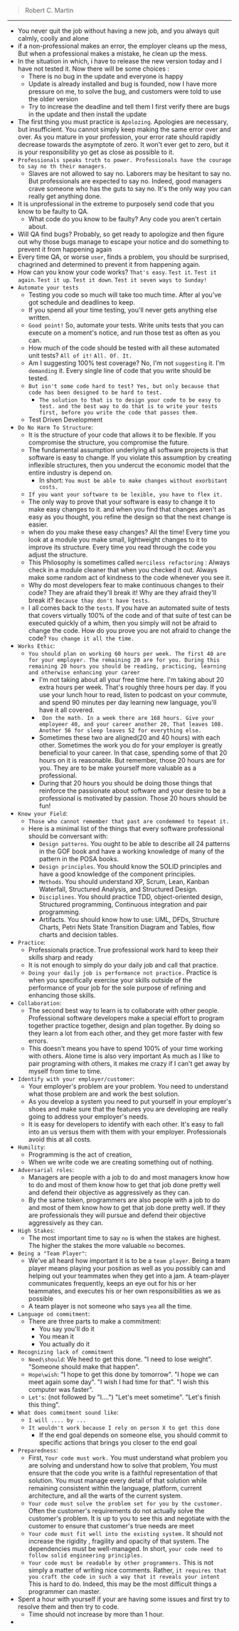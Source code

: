 > Robert C. Martin

---

- You never quit the job without having a new job, and you always quit calmly, coolly and alone
- if a non-professional makes an error, the employer cleans up the mess, But when a professional makes a mistake, he clean up the mess.
- In the situation in which, i have to release the new version today and I have not tested it. Now there will be some choices :
	- There is no bug in the update and everyone is happy
	- Update is already installed and bug is founded, now I have more pressure on me, to solve the bug, and customers were told to use the older version
	- Try to increase the deadline and tell them I first verify there are bugs in the update and then install the update
-  The first thing you must practice is `Apolozing`. Apologies are necessary, but insufficient. You cannot simply keep making the same error over and over. As you mature in your profession, your error rate should rapidly decrease towards the asymptote of zero. It won't ever get to zero, but it is your responsibility yo get as close as possible to it.
- `Professionals speaks truth to power. Professionals have the courage to say no th their managers.`
	- Slaves are not allowed to say no. Laborers may be hesitant to say no. But professionals are expected to say no. Indeed, good managers crave someone who has the guts to say no. It's the only way you can really get anything done.
- It is unprofessional in the extreme to purposely send code that you know to be faulty to QA. 
	- What code do you know to be faulty? Any code you aren't certain about.
- Will QA find bugs? Probably, so get ready to apologize and then figure out why those bugs manage to escape your notice and do something to prevent it from happening again
- Every time QA, or worse `user`, finds a problem, you should be surprised, chagrined and determined to prevent it from happening again.
- How can you know your code works? `That's easy`. `Test it`. `Test it again`. `Test it up`. `Test it down`. `Test it seven ways to Sunday!`
- `Automate your tests`
	- Testing you code so much will take too much time. After al you've got schedule and deadlines to keep.
	- If you spend all your time testing, you'll  never gets anything else written.
	- `Good point!` So, automate your tests. Write units tests that you can execute on a moment's notice, and run those test as often as you can.
	- How much of the code should be tested with all these automated unit tests? `All of it!` `All. Of. It.`
	- Am I suggesting 100% test coverage? No, I'm not `suggesting` it. I'm `demanding` it. Every single line of code that you write should be tested.
	- `But isn't some code hard to test? Yes, but only because that code has been designed to be hard to test.`
		- `The solution to that is to design your code to be easy to test. and the best way to do that is to write your tests first, before you write the code that passes them.`
	- <span color="Red">Test Driven Development</span>
- `Do No Harm To Structure`:
	- It is the structure of your code that allows it to be flexible. If you compromise the structure, you compromise the future.
	- The fundamental assumption underlying all software projects is that software is easy to change. If you violate this assumption by creating inflexible structures, then you undercut the economic model that the entire industry is depend on.
		- In short: `You must be able to make changes without exorbitant costs.`
	- `If you want your software to be lexible, you have to flex it.`
	- The only way to prove that your software is easy to change it to make easy changes to it. and when you find that changes aren't as easy as you thought, you refine the design so that the next change is easier.
	- when do you make these easy changes? All the time! Every time you look at a module you make small, lightweight changes to it to improve its structure. Every time you read through the code you adjust the structure.
	- This Philosophy is sometimes called `merciless refactoring` : Always check in a module cleaner that when you checked it out. Always make some random act of kindness to the code whenever you see it.
	- Why do most developers fear to make continuous changes to their code? They are afraid they'll break it! Why are they afraid they'll break it? `Because thay don't have tests`.
	- I all comes back to the `tests`. If you have an automated suite of tests that covers virtually 100% of the code and of that suite of test can be executed quickly of a whim, then you simply will not be afraid to change the code. How do you prove you are not afraid to change the code? `You change it all the time.`
- `Works Ethic`:
	- `You should plan on working 60 hours per week. The first 40 are for your employer. The remaining 20 are for you. During this remaining 20 hours you should be reading, practicing, learning and otherwise enhancing your career`
		- I'm not taking about all your free time here. I'm taking about 20 extra hours per week. That's roughly three hours per day. If you use your lunch hour to read, listen to podcast on your commute, and spend 90 minutes per day learning new language, you'll have it all covered.
		- ` Don the math. In a week there are 168 hours. Give your employeer 40, and your career another 20, That leaves 108. Another 56 for sleep leaves 52 for everything else.`
		- Sometimes these two are aligned(20 and 40 hours) with each other. Sometimes the work you do for your employer is greatly beneficial to your career. In that case, spending some of that 20 hours on it is reasonable. But remember, those 20 hours are for you. They are to be make yourself more valuable as a professional.
		- During that 20 hours you should be doing those things that reinforce the passionate about software and your desire to be a professional is motivated by passion. Those 20 hours should be fun!
- `Know your Field`:
	- `Those who cannot remember that past are condemmed to tepeat it.`
	- Here is a minimal list of the things that every software professional should be conversant with:
		- `Design patterns`. You ought to be able to describe all 24 patterns in the GOF book and have a working knowledge of many of the pattern in the POSA books.
		- `Design principles`. You should know the SOLID principles and have a good knowledge of the component principles.
		- `Methods`. You should understand XP, Scrum, Lean, Kanban Waterfall, Structured Analysis, and Structured Design.
		- `Disciplines`. You should practice TDD, object-oriented design, Structured programming, Continuous integration and pair programming.
		- Artifacts. You should know how to use: UML, DFDs, Structure Charts, Petri Nets State Transition Diagram and Tables, flow charts and decision tables.
- `Practice`:
	- Professionals practice. True professional work hard to keep their skills sharp and ready
	- It is not enough to simply do your daily job and call that practice.
	- `Doing your daily job is performance not practice.` Practice is when you specifically exercise your skills outside of the performance of your job for the sole purpose of refining and enhancing those skills.
- `Collaboration`:
	- The second best way to learn is to collaborate with other people. Professional software developers make a special effort to program together practice together, design and plan together. By doing so they learn a lot from each other, and they get more faster with few errors.
	- This doesn't means you have to spend 100% of your time working with others. Alone time is also very important As much as I like to pair programing with others, it makes me crazy if I can't get away by myself from time to time.
- `Identify with your employer/customer`:
	- Your employer's problem are your problem. You need to understand what those problem are and work the best solution.
	- As you develop a system you need to put yourself in your employer's shoes and make sure that the features you are developing are really going to address your employer's needs.
	- It is easy for developers to identify with each other. It's easy to fall into an us versus them with them with your employer. Professionals avoid this at all costs.
- `Humility`:
	- Programming is the act of creation,
	- When we write code we are creating something out of nothing.
- `Adversarial roles`:
	- Managers are people with a job to do and most managers know how to do and most of them know how to get that job done pretty well and defend their objective as aggressively as they can.
	- By the same token, programmers are also people with a job to do and most of them know how to get that job done pretty well. If they are professionals they will pursue and defend their objective aggressively as they can.
- `High Stakes`:
	- The most important time to say `no` is when the stakes are highest. The higher the stakes the more valuable `no` becomes.
- `Being a "Team Player"`:
	-  We've all heard how important it is to be a `team player`. Being a team player means playing your position as well as you possibly can and helping out your teammates when they get into a jam. A team-player communicates frequently, keeps an eye out for his or her teammates, and executes his or her own responsibilities as we as possible
	- A team player is not someone who says `yea` all the time.
- `Language od commitment`:
	- There are three parts to make a commitment:
		- You say you'll do it
		- You mean it
		- You actually do it
- `Recognizing lack of commitment`
	- `Need\should`: We heed to get this done. "I need to lose weight". "Someone should make that happen".
	- `Hope\wish`: "I hope to get this done by tomorrow". "I hope we can meet again some day". "I wish I had time for that". "I wish this computer was faster".
	- `Let's`: (not followed by "I....") "Let's meet sometime". "Let's finish this thing".
- `What does commitment sound like`:
	- `I will .... by ...`
	- `It wouldn't work because I rely on person X to get this done`
		- If the end goal depends on someone else, you should commit to specific actions that brings you closer to the end goal
- `Preparedness`:
	- First, `Your code must work.` You must understand what problem you are solving and understand how to solve that problem, You must ensure that the code you write is a faithful representation of that solution. You must manage every detail of that solution while remaining consistent within the language, platform, current architecture, and all the warts of the current system.
	- `Your code must solve the problem set for you by the customer. `Often the customer's requirements do not actually solve the customer's problem. It is up to you to see this and negotiate with the customer to ensure that customer's true needs are meet
	- `Your code must fit well into the existing system.` It should not increase the rigidity , fragility and opacity of that system. The dependencies must be well-managed. In short, `your code need to follow solid engineering principles.`
	- `Your code must be readable by other programmers.` This is not simply a matter of writing nice comments. Rather, `it requires that you craft the code in such a way that it reveals your intent` This is hard to do. Indeed, this may be the most difficult things a programmer can master.
- Spent a hour with yourself if your are having some issues and first try to resolve them and then try to code.
	- Time should not increase by more than 1 hour.
- 